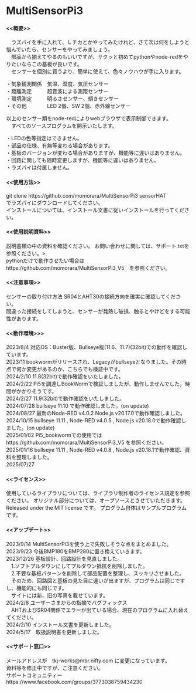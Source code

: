 # MultiSensorPi3

<h4><<概要>></h4>
　ラズパイを手に入れて、Ｌチカとかやってみたけれど、さて次は何をしようと悩んでいたら、センサーをやってみましょう。<br>
　部品から揃えてやるのもいいですが、サクッと初めてpythonやnode-redをやりたいならこの基板が良いです。<br>
　センサーを個別に買うより、簡単に使えて、色々ノウハウが手に入ります。
 
  ・気象観測関係　気温、湿度、気圧センサー<br>
  ・距離測定　　　超音波による測距センサー<br>
  ・環境測定　　　明るさセンサー、傾きセンサー<br>
  ・その他　　　　LED 2個、SW 2個、赤外線センサー<br>
  
  以上のセンサー類をnode-redによりwebブラウザで表示制御できます。<br>
　すべてのソースプログラムを開示いたします。<br>

・LEDの色等指定はできません。<br>
・部品の仕様、有無等変わる場合があります。 <br>
・基板のバージョンが変わる場合がありますが、機能等に違いはありません。<br>
・回路に関しても随時変更しますが、機能等に違いはありません。<br>
・ラズパイは付属しません。<br>

<h4><<使用方法>></h4>
git clone https://github.com/momorara/MultiSensorPi3 sensorHAT<br>
でラズパイにダウンロードしてください。<br>
インストールについては、インストール文書に従いインストールを行ってください。<br>

<h4><<使用説明資料>></h4>
説明書類の中の資料を確認ください。
お問い合わせに関しては、サポート.txtを参照ください。><br>
pythonだけで動作させたい場合は　https://github.com/momorara/MultiSensorPi3_V5　を参照ください。<br>

<h4><<注意事項>></h4>
センサーの取り付け方法 SR04とAHT30の接続方向を確実に確認してください。<br>
間違った接続をしてしまうと、センサーが発熱し破損、触るとやけどをする可能性があります。<br>

<h4><<動作環境>>></h4>
2023/8/4 対応OS：Buster版、Bullseye版(11.6、11.7)(32bit)での動作を確認しています。<br>
2023/11 bookwormがリリースされ、Legacyがbullseyeとなりました。その時点で何か変更があるのか、こちらでも検証中です。<br>
2024/2/10 11.8(32bit)で動作確認をいたしました。<br>
2024/2/22 Pi5を調達しBookWormで検証しましたが、動作しませんでした。時間がかかりそうです。<br>
2024/2/27 11.9(32bit)で動作確認をいたしました。<br>
2024/07/28 bullseye 11.10 で動作確認しました。(on update)<br>
2024/08/27 最新のNode-RED v4.0.2 Node.js v20.17.0で動作確認しました。<br>
2024/10/15 bullseye 11.11 , Node-RED v4.0.5 , Node.js v20.18.0で動作確認しました。(on update)<br>
2025/01/02 Pi5_bookwormでの使用では https://github.com/momorara/MultiSensorPi3_V5 を参照ください。<br>
2025/01/16 bullseye 11.11 , Node-RED v4.0.8 , Node.js v20.18.1で動作確認、資料を整理しました。<br>
2025/07/27　
 
<h4><<ライセンス>></h4>
使用しているライブラリについては、ライブラリ制作者のライセンス規定を参照ください。
オリジナル部分については、オープソースとさせていただきます。
Released under the MIT license です。
プログラム自体はサンプルプログラムです。

<h4><<アップデート>></h4>
2023/9/14 MultiSensorPi3を使う上で失敗しそうな点をまとめました。<br>
2023/9/23 今後BMP180をBMP280に置き換えていきます。<br>
2023/12/26 基板設計、回路設計を見直しました。<br>
　1.ソフトプルダウンにしてプルダウン抵抗を削除しました。<br>
　2.不要な基板パターンを削除して部品配置を整理し、スッキリさせました。<br>
　そのため、回路図と基板の見た目に違いが出ますが、プログラムは同じですし、機能的にも同じです。<br>
　サイトには新、旧の写真を載せています。<br>
2024/2/8 ユーザーさまからの指摘でバグフィックス<br>
　AHTおよびSR04関係でエラーが出ている場合、現在のプログラムに入れ替えてください。<br>
2024/2/10 インストール文書を更新しました。<br>
2024/5/17　取扱説明書を更新しました。<br>

<h4><<サポート窓口>></h4>
  メールアドレスが　tkj-works@mbr.nifty.com に変更になっています。<br>
  資料等を修正中ですが、ご注意ください。<br>
  サポートコミュニティー　https://www.facebook.com/groups/3773038759434230<br>
